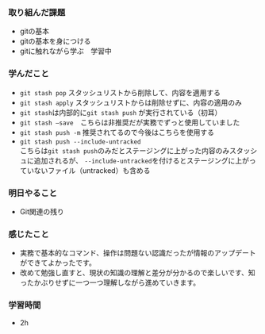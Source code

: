 ### 取り組んだ課題
- gitの基本
- gitの基本を身につける
- gitに触れながら学ぶ　学習中

### 学んだこと

- `git stash pop`
スタッシュリストから削除して、内容を適用する
- `git stash apply` 
スタッシュリストからは削除せずに、内容の適用のみ
- `git stash`は内部的に`git stash push` が実行されている（初耳）
- `git stash —save`　こちらは非推奨だが実務でずっと使用していました
- `git stash push -m`  推奨されてるので今後はこちらを使用する
- `git stash push --include-untracked`  
こちらは`git stash push`のみだとステージングに上がった内容のみスタッシュに追加されるが、
`--include-untracked`を付けるとステージングに上がっていないファイル（untracked）も含める


### 明日やること
- Git関連の残り

### 感じたこと
- 実務で基本的なコマンド、操作は問題ない認識だったが情報のアップデートができてよかったです。
- 改めて勉強し直すと、現状の知識の理解と差分が分かるので楽しいです、知ったかぶりせずに一つ一つ理解しながら進めていきます。



### 学習時間
- 2h